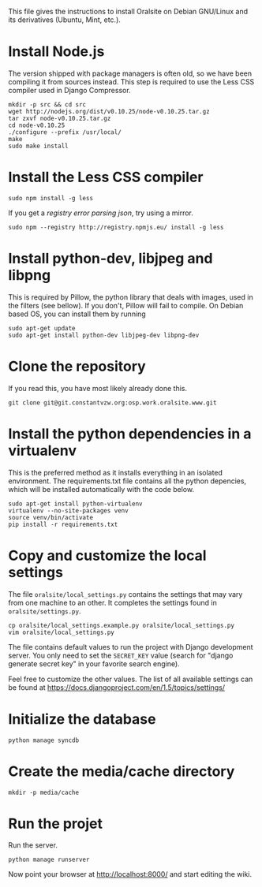 This file gives the instructions to install Oralsite on Debian GNU/Linux and its
derivatives (Ubuntu, Mint, etc.).


# Install Node.js

The version shipped with package managers is often old, so we have been
compiling it from sources instead. This step is required to use the Less CSS
compiler used in Django Compressor.

    mkdir -p src && cd src
    wget http://nodejs.org/dist/v0.10.25/node-v0.10.25.tar.gz
    tar zxvf node-v0.10.25.tar.gz
    cd node-v0.10.25
    ./configure --prefix /usr/local/
    make
    sudo make install


# Install the Less CSS compiler

    sudo npm install -g less

If you get a _registry error parsing json_, try using a mirror.

    sudo npm --registry http://registry.npmjs.eu/ install -g less


# Install python-dev, libjpeg and libpng

This is required by Pillow, the python library that deals with images, used in
the filters (see bellow). If you don't, Pillow will fail to compile. On Debian
based OS, you can install them by running

    sudo apt-get update
    sudo apt-get install python-dev libjpeg-dev libpng-dev

# Clone the repository

If you read this, you have most likely already done this.

    git clone git@git.constantvzw.org:osp.work.oralsite.www.git


# Install the python dependencies in a virtualenv

This is the preferred method as it installs everything in an isolated
environment. The requirements.txt file contains all the python depencies, which
will be installed automatically with the code below.

    sudo apt-get install python-virtualenv
    virtualenv --no-site-packages venv
    source venv/bin/activate
    pip install -r requirements.txt


# Copy and customize the local settings

The file `oralsite/local_settings.py` contains the settings that may vary from
one machine to an other. It completes the settings found in
`oralsite/settings.py`.

    cp oralsite/local_settings.example.py oralsite/local_settings.py
    vim oralsite/local_settings.py

The file contains default values to run the project with Django development
server. You only need to set the `SECRET_KEY` value (search for "django
generate secret key" in your favorite search engine).

Feel free to customize the other values. The list of all available settings can
be found at <https://docs.djangoproject.com/en/1.5/topics/settings/>


# Initialize the database

    python manage syncdb


# Create the media/cache directory

    mkdir -p media/cache

# Run the projet

Run the server.

    python manage runserver

Now point your browser at <http://localhost:8000/> and start editing the wiki.
